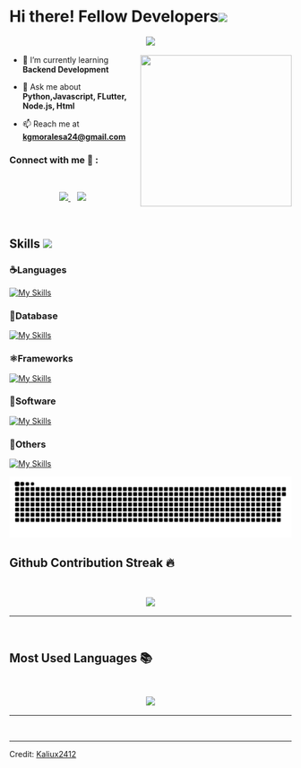 <h1> Hi there! Fellow Developers<img src = "https://raw.githubusercontent.com/MartinHeinz/MartinHeinz/master/wave.gif" width = 40px> </h1>
<p align='center'>
<img src="https://readme-typing-svg.herokuapp.com?color=%2336BCF7&size=25&center=true&vCenter=true&width=433&height=75&lines=I'm+Karla+Morales;Software+Developer;Frontend+Developer;Backend+Developer;Mobile+Developer;%40karla_moraag">
</p>

<img align="right" src="https://media.giphy.com/media/QvpqTCiEcwtvx6wwJK/giphy.gif" width="270" height="270" frameBorder="0" class="giphy-embed" allowFullScreen></img>


- 🌱 I’m currently learning **Backend Development**

- 💬 Ask me about **Python,Javascript, FLutter, Node.js, Html**

- 📫 Reach me at **kgmoralesa24@gmail.com**


### Connect with me 🔗 :
<br>
<p align='center'>
<a href="mailto:kgmoralesa24@gmail.com" target="_blank">
<img src="https://img.shields.io/badge/Gmail-D14836?style=for-the-badge&logo=gmail&logoColor=white">
</a>&nbsp;&nbsp;
<a href="https://www.instagram.com/karla_moraag" target="_blank">
<img src="https://img.shields.io/badge/karlamoraag-%23E4405F.svg?style=for-the-badge&logo=Instagram&logoColor=white"></a>&nbsp;&nbsp;
</p>
<br>

## Skills <img src="https://media2.giphy.com/media/QssGEmpkyEOhBCb7e1/giphy.gif?cid=ecf05e47a0n3gi1bfqntqmob8g9aid1oyj2wr3ds3mg700bl&rid=giphy.gif" width=32px>

### ☕️Languages
[![My Skills](https://skillicons.dev/icons?i=js,html,css,python,dart,java)](https://skillicons.dev)


### 🐬Database
[![My Skills](https://skillicons.dev/icons?i=mysql,postgres)](https://skillicons.dev)


### ⚛️Frameworks
[![My Skills](https://skillicons.dev/icons?i=nodejs,express)](https://skillicons.dev)


### 📝Software
[![My Skills](https://skillicons.dev/icons?i=androidstudio,arduino,vscode,github,flutter,pycharm)](https://skillicons.dev)

### 🐙Others
[![My Skills](https://skillicons.dev/icons?i=firebase,netlify)](https://skillicons.dev)


<!-- Design Tools -->


<!-- Tools and Platforms -->

![snake gif](https://github.com/TekyaygilFethi/TekyaygilFethi/blob/output/github-contribution-grid-snake.svg)



## Github Contribution Streak 🔥 
<br>
<p align='center'><img src="https://github-readme-streak-stats.herokuapp.com?user=kaliux2412&theme=black-ice&hide_border=true&date_format=M%20j%5B%2C%20Y%5D"></p>

<hr><br>



## Most Used Languages 📚
<br>
<p align='center'>
<img src="https://github-readme-stats.anuraghazra1.vercel.app/api/top-langs/?username=kaliux2412&theme=dark&hide_border=true&no-bg=true&no-frame=true&langs_count=10">
</p>

<hr>
<br>

------
Credit: [Kaliux2412](https://github.com/Kaliux2412)
